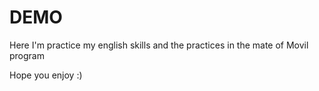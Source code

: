 # DEMO

Here I'm practice my english skills and the practices in the mate of Movil program

Hope you enjoy :)
